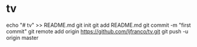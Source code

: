 # tv
echo "# tv" >> README.md
git init
git add README.md
git commit -m "first commit"
git remote add origin https://github.com/ljfranco/tv.git
git push -u origin master
